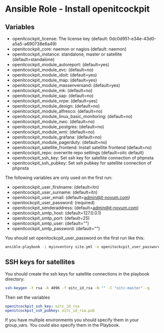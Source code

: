 # Ansible Role - Install openitcockpit

## Variables

* openitcockpit_license: The license key (default: 0dc0d951-e34e-43d0-a5a5-a690738e6a49)
* openitcockpit_core: naemon or nagios (default: naemon)
* openitcockpit_instance: standalone, master or satellite (default=standalone)
* openitcockpit_module_autoreport: (default=yes)
* openitcockpit_module_evc: (default=no)
* openitcockpit_module_idoit: (default=yes)
* openitcockpit_module_map: (default=yes)
* openitcockpit_module_massenversand: (default=yes)
* openitcockpit_module_mk: (default=no)
* openitcockpit_module_sap: (default=no)
* openitcockpit_module_nrpe: (default=yes)
* openitcockpit_module_design: (default=no)
* openitcockpit_module_alfresco: (default=no)
* openitcockpit_module_linux_basic_monitoring: (default=no)
* openitcockpit_module_nwc: (default=no)
* openitcockpit_module_postgres: (default=no)
* openitcockpit_module_wmi: (default=no)
* openitcockpit_module_grafana: (default=no)
* openitcockpit_module_pagerduty: (default=no)
* openitcockpit_satellite_frontend: Install satellite frontend (default=no)
* openitcockpit_repo: overwrite repo settings (default=oitc default)
* openitcockpit_ssh_key: Set ssh key for satellite connection of phpnsta
* openitcockpit_ssh_pubkey: Set ssh pubkey for satellite connection of phpnsta

The following variables are only used on the first run:

* openitcockpit_user_firstname: (default=itn)
* openitcockpit_user_surname: (default=itn)
* openitcockpit_user_email: (default=admin@it-novum.com)
* openitockcpit_user_password: (required)
* openitcockpit_senderaddress: (default=admin@it-novum.com)
* openitcockpit_smtp_host: (default=127.0.0.1)
* openitcockpit_smtp_port: (default=25)
* openitcockpit_smtp_user: (default="")
* openitcockpit_smtp_password: (default="")

You should set openitockcpit_user_password on the first run like this:

```bash
ansible-playbook -i myinventory site.yml -e openitockcpit_user_password=mysecret
```

## SSH keys for satellites

You should create the ssh keys for satellite connections in the playbook directory:
```bash
ssh-keygen -t rsa -b 4096 -f oitc_id_rsa -N "" -C "oitc-master" -q
```
Then set the variables
```yaml
openitcockpit_ssh_key: oitc_id_rsa
openitcockpit_ssh_pubkey: oitc_id_rsa.pub
```
If you have multiple environments you should specify them in your group_vars. You could also specify them in the Playbook.
